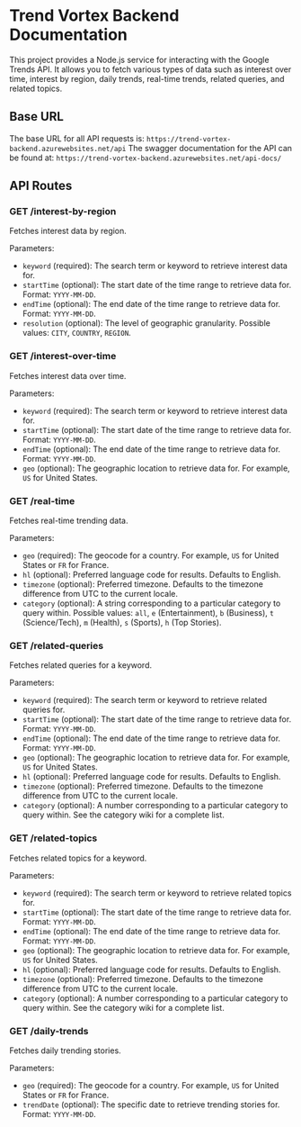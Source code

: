 # Trend Vortex Backend Documentation

This project provides a Node.js service for interacting with the Google Trends API. It allows you to fetch various types of data such as interest over time, interest by region, daily trends, real-time trends, related queries, and related topics.

## Base URL

The base URL for all API requests is: `https://trend-vortex-backend.azurewebsites.net/api`
The swagger documentation for the API can be found at: `https://trend-vortex-backend.azurewebsites.net/api-docs/`


## API Routes

### GET /interest-by-region

Fetches interest data by region.

Parameters:

- `keyword` (required): The search term or keyword to retrieve interest data for.
- `startTime` (optional): The start date of the time range to retrieve data for. Format: `YYYY-MM-DD`.
- `endTime` (optional): The end date of the time range to retrieve data for. Format: `YYYY-MM-DD`.
- `resolution` (optional): The level of geographic granularity. Possible values: `CITY`, `COUNTRY`, `REGION`.

### GET /interest-over-time

Fetches interest data over time.

Parameters:

- `keyword` (required): The search term or keyword to retrieve interest data for.
- `startTime` (optional): The start date of the time range to retrieve data for. Format: `YYYY-MM-DD`.
- `endTime` (optional): The end date of the time range to retrieve data for. Format: `YYYY-MM-DD`.
- `geo` (optional): The geographic location to retrieve data for. For example, `US` for United States.

### GET /real-time

Fetches real-time trending data.

Parameters:

- `geo` (required): The geocode for a country. For example, `US` for United States or `FR` for France.
- `hl` (optional): Preferred language code for results. Defaults to English.
- `timezone` (optional): Preferred timezone. Defaults to the timezone difference from UTC to the current locale.
- `category` (optional): A string corresponding to a particular category to query within. Possible values: `all`, `e` (Entertainment), `b` (Business), `t` (Science/Tech), `m` (Health), `s` (Sports), `h` (Top Stories).

### GET /related-queries

Fetches related queries for a keyword.

Parameters:

- `keyword` (required): The search term or keyword to retrieve related queries for.
- `startTime` (optional): The start date of the time range to retrieve data for. Format: `YYYY-MM-DD`.
- `endTime` (optional): The end date of the time range to retrieve data for. Format: `YYYY-MM-DD`.
- `geo` (optional): The geographic location to retrieve data for. For example, `US` for United States.
- `hl` (optional): Preferred language code for results. Defaults to English.
- `timezone` (optional): Preferred timezone. Defaults to the timezone difference from UTC to the current locale.
- `category` (optional): A number corresponding to a particular category to query within. See the category wiki for a complete list.

### GET /related-topics

Fetches related topics for a keyword.

Parameters:

- `keyword` (required): The search term or keyword to retrieve related topics for.
- `startTime` (optional): The start date of the time range to retrieve data for. Format: `YYYY-MM-DD`.
- `endTime` (optional): The end date of the time range to retrieve data for. Format: `YYYY-MM-DD`.
- `geo` (optional): The geographic location to retrieve data for. For example, `US` for United States.
- `hl` (optional): Preferred language code for results. Defaults to English.
- `timezone` (optional): Preferred timezone. Defaults to the timezone difference from UTC to the current locale.
- `category` (optional): A number corresponding to a particular category to query within. See the category wiki for a complete list.

### GET /daily-trends

Fetches daily trending stories.

Parameters:

- `geo` (required): The geocode for a country. For example, `US` for United States or `FR` for France.
- `trendDate` (optional): The specific date to retrieve trending stories for. Format: `YYYY-MM-DD`.

